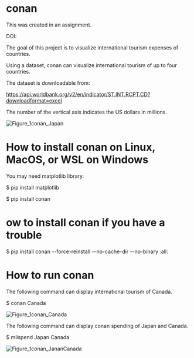 # conan

This was created in an assignment.

DOI: 

The goal of this project is to visualize international tourism expenses of countries.

Using a dataset, conan can visualize international tourism of up to four countries.

The dataset is downloadable from:

https://api.worldbank.org/v2/en/indicator/ST.INT.RCPT.CD?downloadformat=excel

The number of the vertical axis indicates the US dollars in millions.

![Figure_1conan_Japan](https://user-images.githubusercontent.com/103731249/171558533-ea57dbcf-de1b-4ce0-bdcc-fb7d27504834.png)

# How to install conan on Linux, MacOS, or WSL on Windows

You may need matplotlib library.

$ pip install matplotlib

$ pip install conan

# ow to install conan if you have a trouble

$ pip install conan --force-reinstall --no-cache-dir --no-binary :all:

# How to run conan

The following command can display international tourism of Canada.

$ conan Canada

![Figure_1conan_Canada](https://user-images.githubusercontent.com/103731249/171560020-d6fe68ee-4c42-40f6-a465-31b32ea1f23f.png)

The following command can display conan spending of Japan and Canada.

$ milspend Japan Canada

![Figure_1conan_JananCanada](https://user-images.githubusercontent.com/103731249/171561550-3fabf65b-1622-4fad-aa50-550a2b3d4488.png)


